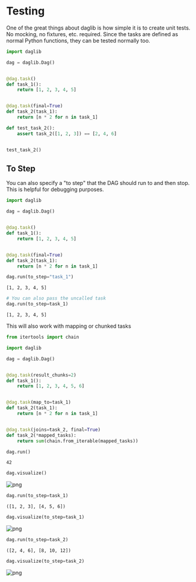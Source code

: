 # Testing

One of the great things about daglib is how simple it is to create unit tests. No mocking, no fixtures, etc. required. Since the tasks are defined as normal Python functions, they can be tested normally too.


```python
import daglib

dag = daglib.Dag()


@dag.task()
def task_1():
    return [1, 2, 3, 4, 5]


@dag.task(final=True)
def task_2(task_1):
    return [n * 2 for n in task_1]
```


```python
def test_task_2():
    assert task_2([1, 2, 3]) == [2, 4, 6]


test_task_2()
```

## To Step

You can also specify a "to step" that the DAG should run to and then stop. This is helpful for debugging purposes.


```python
import daglib

dag = daglib.Dag()


@dag.task()
def task_1():
    return [1, 2, 3, 4, 5]


@dag.task(final=True)
def task_2(task_1):
    return [n * 2 for n in task_1]
```


```python
dag.run(to_step="task_1")
```




    [1, 2, 3, 4, 5]




```python
# You can also pass the uncalled task
dag.run(to_step=task_1)
```




    [1, 2, 3, 4, 5]



This will also work with mapping or chunked tasks


```python
from itertools import chain

import daglib

dag = daglib.Dag()


@dag.task(result_chunks=2)
def task_1():
    return [1, 2, 3, 4, 5, 6]


@dag.task(map_to=task_1)
def task_2(task_1):
    return [n * 2 for n in task_1]


@dag.task(joins=task_2, final=True)
def task_2(*mapped_tasks):
    return sum(chain.from_iterable(mapped_tasks))
```


```python
dag.run()
```




    42




```python
dag.visualize()
```




    
![png](02_testing_files/02_testing_10_0.png)
    




```python
dag.run(to_step=task_1)
```




    ([1, 2, 3], [4, 5, 6])




```python
dag.visualize(to_step=task_1)
```




    
![png](02_testing_files/02_testing_12_0.png)
    




```python
dag.run(to_step=task_2)
```




    ([2, 4, 6], [8, 10, 12])




```python
dag.visualize(to_step=task_2)
```




    
![png](02_testing_files/02_testing_14_0.png)
    




```python

```
